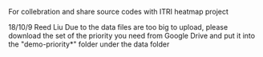 For collebration and share source codes with ITRI heatmap project

18/10/9  Reed Liu
Due to the data files are too big to upload, please download the set of the priority you need from Google Drive and put it into the "demo-priority*" folder under the data folder

